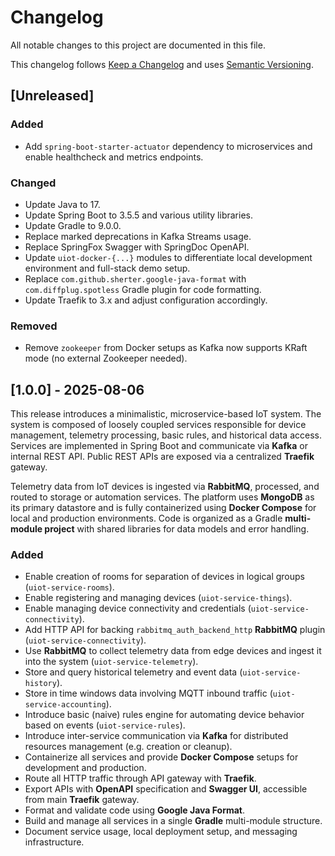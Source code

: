 # Changelog

All notable changes to this project are documented in this file.

This changelog follows [Keep a Changelog](https://keepachangelog.com/en/1.1.0/)
and uses [Semantic Versioning](https://semver.org/spec/v2.0.0.html).

## [Unreleased]

### Added

- Add `spring-boot-starter-actuator` dependency to microservices and enable healthcheck and metrics endpoints.

### Changed

- Update Java to 17.
- Update Spring Boot to 3.5.5 and various utility libraries.
- Update Gradle to 9.0.0.
- Replace marked deprecations in Kafka Streams usage.
- Replace SpringFox Swagger with SpringDoc OpenAPI.
- Update `uiot-docker-{...}` modules to differentiate local development environment and full-stack demo setup.
- Replace `com.github.sherter.google-java-format` with `com.diffplug.spotless` Gradle plugin for code formatting.
- Update Traefik to 3.x and adjust configuration accordingly.

### Removed

- Remove `zookeeper` from Docker setups as Kafka now supports KRaft mode (no external Zookeeper needed).

## [1.0.0] - 2025-08-06

This release introduces a minimalistic, microservice-based IoT system. The system is composed of loosely coupled
services responsible for device management, telemetry processing, basic rules, and historical data access. Services are
implemented in Spring Boot and communicate via **Kafka** or internal REST API. Public REST APIs are exposed via a
centralized **Traefik** gateway.

Telemetry data from IoT devices is ingested via **RabbitMQ**, processed, and routed to storage or automation services.
The platform uses **MongoDB** as its primary datastore and is fully containerized using **Docker Compose** for local
and production environments. Code is organized as a Gradle **multi-module project** with shared libraries for data
models and error handling.

### Added

- Enable creation of rooms for separation of devices in logical groups (`uiot-service-rooms`).
- Enable registering and managing devices (`uiot-service-things`).
- Enable managing device connectivity and credentials (`uiot-service-connectivity`).
- Add HTTP API for backing `rabbitmq_auth_backend_http` **RabbitMQ** plugin (`uiot-service-connectivity`).
- Use **RabbitMQ** to collect telemetry data from edge devices and ingest it into the system (`uiot-service-telemetry`).
- Store and query historical telemetry and event data (`uiot-service-history`).
- Store in time windows data involving MQTT inbound traffic (`uiot-service-accounting`).
- Introduce basic (naive) rules engine for automating device behavior based on events (`uiot-service-rules`).
- Introduce inter-service communication via **Kafka** for distributed resources management (e.g. creation or cleanup).
- Containerize all services and provide **Docker Compose** setups for development and production.
- Route all HTTP traffic through API gateway with **Traefik**.
- Export APIs with **OpenAPI** specification and **Swagger UI**, accessible from main **Traefik** gateway.
- Format and validate code using **Google Java Format**.
- Build and manage all services in a single **Gradle** multi-module structure.
- Document service usage, local deployment setup, and messaging infrastructure.
